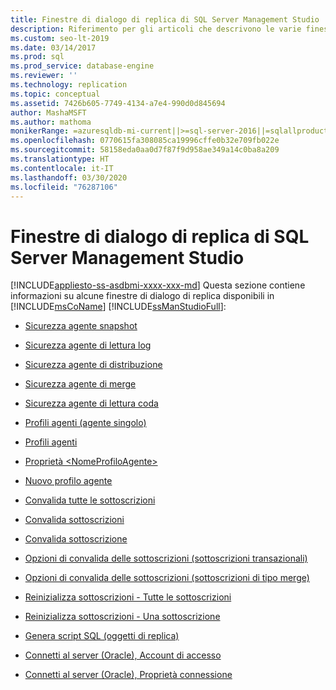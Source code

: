 ```yaml
---
title: Finestre di dialogo di replica di SQL Server Management Studio
description: Riferimento per gli articoli che descrivono le varie finestre di dialogo per la replica in SQL Server Management Studio.
ms.custom: seo-lt-2019
ms.date: 03/14/2017
ms.prod: sql
ms.prod_service: database-engine
ms.reviewer: ''
ms.technology: replication
ms.topic: conceptual
ms.assetid: 7426b605-7749-4134-a7e4-990d0d845694
author: MashaMSFT
ms.author: mathoma
monikerRange: =azuresqldb-mi-current||>=sql-server-2016||=sqlallproducts-allversions
ms.openlocfilehash: 0770615fa308085ca19996cffe0b32e709fb022e
ms.sourcegitcommit: 58158eda0aa0d7f87f9d958ae349a14c0ba8a209
ms.translationtype: HT
ms.contentlocale: it-IT
ms.lasthandoff: 03/30/2020
ms.locfileid: "76287106"
---
```

# <a name="sql-server-management-studio-replication-dialog-boxes"></a>Finestre di dialogo di replica di SQL Server Management Studio
[!INCLUDE[appliesto-ss-asdbmi-xxxx-xxx-md](../../includes/appliesto-ss-asdbmi-xxxx-xxx-md.md)]
  Questa sezione contiene informazioni su alcune finestre di dialogo di replica disponibili in [!INCLUDE[msCoName](../../includes/msconame-md.md)] [!INCLUDE[ssManStudioFull](../../includes/ssmanstudiofull-md.md)]:  
  
-   [Sicurezza agente snapshot](../../relational-databases/replication/snapshot-agent-security.md)  
  
-   [Sicurezza agente di lettura log](../../relational-databases/replication/log-reader-agent-security.md)  
  
-   [Sicurezza agente di distribuzione](../../relational-databases/replication/distribution-agent-security.md)  
  
-   [Sicurezza agente di merge](../../relational-databases/replication/merge-agent-security.md)  
  
-   [Sicurezza agente di lettura coda](../../relational-databases/replication/queue-reader-agent-security.md)  
  
-   [Profili agenti &#40;agente singolo&#41;](../../relational-databases/replication/agent-profiles-single-agent.md)  
  
-   [Profili agenti](../../relational-databases/replication/agent-profiles.md)  
  
-   [Proprietà &#60;NomeProfiloAgente&#62;](../../relational-databases/replication/agentprofilename-properties.md)  
  
-   [Nuovo profilo agente](../../relational-databases/replication/new-agent-profile.md)  
  
-   [Convalida tutte le sottoscrizioni](../../relational-databases/replication/validate-all-subscriptions.md)  
  
-   [Convalida sottoscrizioni](../../relational-databases/replication/validate-subscriptions.md)  
  
-   [Convalida sottoscrizione](../../relational-databases/replication/validate-subscription.md)  
  
-   [Opzioni di convalida delle sottoscrizioni &#40;sottoscrizioni transazionali&#41;](../../relational-databases/replication/subscription-validation-options-transactional-subscriptions.md)  
  
-   [Opzioni di convalida delle sottoscrizioni &#40;sottoscrizioni di tipo merge&#41;](../../relational-databases/replication/subscription-validation-options-merge-subscriptions.md)  
  
-   [Reinizializza sottoscrizioni - Tutte le sottoscrizioni](../../relational-databases/replication/reinitialize-subscription-s-all-subscriptions.md)  
  
-   [Reinizializza sottoscrizioni - Una sottoscrizione](../../relational-databases/replication/reinitialize-subscription-s-one-subscription.md)  
  
-   [Genera script SQL &#40;oggetti di replica&#41;](../../relational-databases/replication/generate-sql-script-replication-objects.md)  
  
-   [Connetti al server &#40;Oracle&#41;, Account di accesso](../../relational-databases/replication/connect-to-server-oracle-login.md)  
  
-   [Connetti al server &#40;Oracle&#41;, Proprietà connessione](../../relational-databases/replication/connect-to-server-oracle-connection-properties.md)  
  
  

